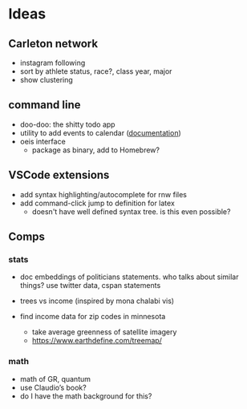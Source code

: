 # Ideas

## Carleton network

- instagram following
- sort by athlete status, race?, class year, major
- show clustering

## command line

- doo-doo: the shitty todo app
- utility to add events to calendar
  ([documentation](https://developer.apple.com/library/archive/documentation/AppleApplications/Conceptual/CalendarScriptingGuide/Calendar-CreateanEvent.html))
- oeis interface
  - package as binary, add to Homebrew?

## VSCode extensions

- add syntax highlighting/autocomplete for rnw files
- add command-click jump to definition for latex
  - doesn't have well defined syntax tree. is this even possible?

## Comps

### stats

- doc embeddings of politicians statements. who talks about similar things? use twitter data, cspan statements
- trees vs income (inspired by mona chalabi vis)

- find income data for zip codes in minnesota
  - take average greenness of satellite imagery
  - https://www.earthdefine.com/treemap/

### math

- math of GR, quantum
- use Claudio’s book?
- do I have the math background for this?
